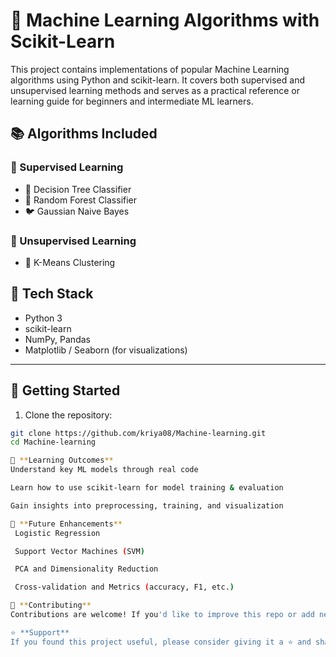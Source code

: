 # 🤖 Machine Learning Algorithms with Scikit-Learn

This project contains implementations of popular Machine Learning algorithms using Python and scikit-learn. It covers both supervised and unsupervised learning methods and serves as a practical reference or learning guide for beginners and intermediate ML learners.

## 📚 Algorithms Included

### 🔹 Supervised Learning
- 🌳 Decision Tree Classifier
- 🌲 Random Forest Classifier
- 🐦 Gaussian Naive Bayes

### 🔹 Unsupervised Learning
- 📍 K-Means Clustering

## 🧰 Tech Stack

- Python 3
- scikit-learn
- NumPy, Pandas
- Matplotlib / Seaborn (for visualizations)
---

## 🚀 Getting Started

1. Clone the repository:
```bash
git clone https://github.com/kriya08/Machine-learning.git
cd Machine-learning

🧠 **Learning Outcomes**
Understand key ML models through real code

Learn how to use scikit-learn for model training & evaluation

Gain insights into preprocessing, training, and visualization

🌱 **Future Enhancements**
 Logistic Regression

 Support Vector Machines (SVM)

 PCA and Dimensionality Reduction

 Cross-validation and Metrics (accuracy, F1, etc.)

🤝 **Contributing**
Contributions are welcome! If you'd like to improve this repo or add new models, feel free to open an issue or submit a pull request.

⭐ **Support**
If you found this project useful, please consider giving it a ⭐ and sharing it with others!

